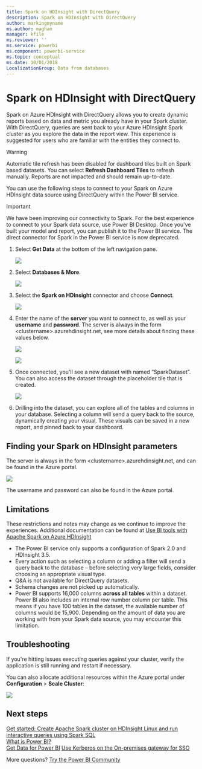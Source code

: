 ```yaml
---
title: Spark on HDInsight with DirectQuery
description: Spark on HDInsight with DirectQuery
author: markingmyname
ms.author: maghan
manager: kfile
ms.reviewer: ''
ms.service: powerbi
ms.component: powerbi-service
ms.topic: conceptual
ms.date: 10/01/2018
LocalizationGroup: Data from databases
---
```


# Spark on HDInsight with DirectQuery

Spark on Azure HDInsight with DirectQuery allows you to create dynamic reports based on data and metric you already have in your Spark cluster. With DirectQuery, queries are sent back to your Azure HDInsight Spark cluster as you explore the data in the report view. This experience is suggested for users who are familiar with the entities they connect to.

> [!WARNING]
> Automatic tile refresh has been disabled for dashboard tiles built on Spark based datasets. You can select **Refresh Dashboard Tiles** to refresh manually. Reports are not impacted and should remain up-to-date. 

You can use the following steps to connect to your Spark on Azure HDInsight data source using DirectQuery within the Power BI service.

> [!Important]
> We have been improving our connectivity to Spark.  For the best experience to connect to your Spark data source, use Power BI Desktop.  Once you've built your model and report, you can publish it to the Power BI service.  The direct connector for Spark in the Power BI service is now deprecated.

1. Select **Get Data** at the bottom of the left navigation pane.

     ![](media/spark-on-hdinsight-with-direct-connect/spark-getdata.png)
2. Select **Databases & More**.

     ![](media/spark-on-hdinsight-with-direct-connect/spark-getdata-databases.png)
3. Select the **Spark on HDInsight** connector and choose **Connect**.

     ![](media/spark-on-hdinsight-with-direct-connect/spark-getdata-databases-connect.png)
4. Enter the name of the **server** you want to connect to, as well as your **username** and **password**. The server is always in the form \<clustername\>.azurehdinsight.net, see more details about finding these values below.

     ![](media/spark-on-hdinsight-with-direct-connect/spark-server-name.png)

     ![](media/spark-on-hdinsight-with-direct-connect/spark-username.png)
5. Once connected, you'll see a new dataset with named “SparkDataset”. You can also access the dataset through the placeholder tile that is created.

     ![](media/spark-on-hdinsight-with-direct-connect/spark-dataset.png)
6. Drilling into the dataset, you can explore all of the tables and columns in your database. Selecting a column will send a query back to the source, dynamically creating your visual. These visuals can be saved in a new report, and pinned back to your dashboard.

## Finding your Spark on HDInsight parameters

The server is always in the form \<clustername\>.azurehdinsight.net, and can be found in the Azure portal.

![](media/spark-on-hdinsight-with-direct-connect/spark-server-name-parameter.png)

The username and password can also be found in the Azure portal.

## Limitations

These restrictions and notes may change as we continue to improve the experiences. Additional documentation can be found at [Use BI tools with Apache Spark on Azure HDInsight](https://azure.microsoft.com/documentation/articles/hdinsight-apache-spark-use-bi-tools/)

* The Power BI service only supports a configuration of Spark 2.0 and HDInsight 3.5.
* Every action such as selecting a column or adding a filter will send a query back to the database – before selecting very large fields, consider choosing an appropriate visual type.
* Q&A is not available for DirectQuery datasets.
* Schema changes are not picked up automatically.
* Power BI supports 16,000 columns **across all tables** within a dataset. Power BI also includes an internal row number column per table. This means if you have 100 tables in the dataset, the available number of columns would be 15,900. Depending on the amount of data you are working with from your Spark data source, you may encounter this limitation.

## Troubleshooting

If you're hitting issues executing queries against your cluster, verify the application is still running and restart if necessary.

You can also allocate additional resources within the Azure portal under **Configuration** > **Scale Cluster**:

![](media/spark-on-hdinsight-with-direct-connect/spark-scale.png)

## Next steps

[Get started: Create Apache Spark cluster on HDInsight Linux and run interactive queries using Spark SQL](https://azure.microsoft.com/documentation/articles/hdinsight-apache-spark-jupyter-spark-sql)  
[What is Power BI?](power-bi-overview.md)  
[Get Data for Power BI](service-get-data.md)
[Use Kerberos on the On-premises gateway for SSO](service-gateway-kerberos-for-sso-pbi-to-on-premises-data.md)

More questions? [Try the Power BI Community](http://community.powerbi.com/)